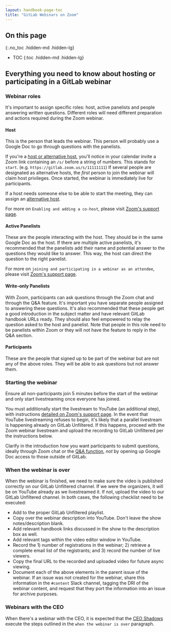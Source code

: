 ```yaml
---
layout: handbook-page-toc
title: "GitLab Webinars on Zoom"
---
```


## On this page
{:.no_toc .hidden-md .hidden-lg}

- TOC
{:toc .hidden-md .hidden-lg}

## Everything you need to know about hosting or participating in a GitLab webinar

### Webinar roles

It's important to assign specific roles: host, active panelists and people answering written questions. Different roles will need different preparation and actions required during the Zoom webinar.

#### Host

This is the person that leads the webinar. This person will probably use a Google Doc to go through questions with the panelists.

If you're a [host or alternative host](https://support.zoom.us/hc/en-us/articles/201362603-Host-and-Co-Host-Controls-in-a-Meeting), you'll notice in your calendar invite a Zoom link containing an `/s/` before a string of numbers. This stands for `start`. (e.g. `https://gitlab.zoom.us/s/11111111`) If several people are designated as alternative hosts, the *first* person to join the webinar will claim host privileges. Once started, the webinar is immediately live for participants.

If a host needs someone else to be able to start the meeting, they can assign an [alternative host](https://support.zoom.us/hc/en-us/articles/208220166-Alternative-Host).

For more on `Enabling and adding a co-host`, please visit [Zoom's support page](https://support.zoom.us/hc/en-us/articles/206330935-Enabling-and-Adding-a-Co-Host).

#### Active Panelists

These are the people interacting with the host. They should be in the same Google Doc as the host. If there are multiple active panelists, it's recommended that the panelists add their name and potential answer to the questions they would like to answer. This way, the host can direct the question to the right panelist.

For more on `joining and participating in a webinar as an attendee`, please visit [Zoom's support page](https://support.zoom.us/hc/en-us/articles/115004954946-Joining-and-participating-in-a-webinar-attendee-#h_5726ffaa-e780-44d8-aa8c-f0d05a7a7a5e).

#### Write-only Panelists
With Zoom, participants can ask questions through the Zoom chat and through the Q&A feature. It's important you have separate people assigned to answering these questions. It's also recommended that these people get a good introduction in the subject matter and have relevant GitLab handbook URLs ready. They should also feel empowered to relay the question asked to the host and panelist. Note that people in this role need to be panelists within Zoom or they will not have the feature to reply in the Q&A section.

#### Participants
These are the people that signed up to be part of the webinar but are not any of the above roles. They will be able to ask questions but not answer them.

### Starting the webinar
Ensure all non-participants join 5 minutes before the start of the webinar and only start livestreaming once everyone has joined.

You must additionally start the livestream to YouTube (an additional step), with instructions [detailed on Zoom's support page](https://support.zoom.us/hc/en-us/articles/360028478292-Streaming-a-Meeting-or-Webinar-on-YouTube-Live). In the event that YouTube livestreaming refuses to begin, it's likely that a parallel livestream is happening already on GitLab Unfiltered. If this happens, proceed with the Zoom webinar livestream and upload the recording to GitLab Unfiltered per the instructions below.

Clarify in the introduction how you want participants to submit questions, ideally through Zoom chat or the [Q&A function](https://support.zoom.us/hc/en-us/articles/203686015-Getting-Started-with-Question-Answer), *not* by opening up Google Doc access to those outside of GitLab.

### When the webinar is over
When the webinar is finished, we need to make sure the video is published correctly on our GitLab Unfiltered channel. If we were the organizers, it will be on YouTube already as we livestreamed it. If not, upload the video to our GitLab Unfiltered channel. In both cases, the following checklist need to be executed:

- Add to the proper GitLab Unfiltered playlist.
- Copy over the webinar description into YouTube. Don't leave the show notes/description blank.
- Add relevant handbook links discussed in the show to the description box as well.
- Add relevant tags within the video editor window in YouTube.
- Record the 1) number of registrations in the webinar; 2) retrieve a complete email list of the registrants; and 3) record the number of live viewers.
- Copy the final URL to the recorded and uploaded video for future async viewing.
- Document each of the above elements in the parent issue of the webinar. If an issue was not created for the webinar, share this information in the `#content` Slack channel, tagging the DRI of the webinar content, and request that they port the information into an issue for archive purposes.

### Webinars with the CEO
When there's a webinar with the CEO, it is expected that the [CEO Shadows](/handbook/ceo/shadow/) execute the steps outlined in the `when the webinar is over` paragraph.
